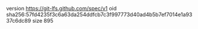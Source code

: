 version https://git-lfs.github.com/spec/v1
oid sha256:57fd4235f3c6a63da254ddfcb7c3f997773d40ad4b5b7ef7014e1a9337c6dc89
size 895
